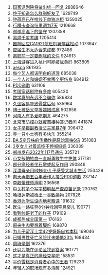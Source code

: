 1. [国家话剧院将做出统一回复](https://s.weibo.com//weibo?q=%23%E5%9B%BD%E5%AE%B6%E8%AF%9D%E5%89%A7%E9%99%A2%E5%B0%86%E5%81%9A%E5%87%BA%E7%BB%9F%E4%B8%80%E5%9B%9E%E5%A4%8D%23&Refer=top) 2888646
2. [终于知道怎么群删好友了](https://s.weibo.com//weibo?q=%23%E7%BB%88%E4%BA%8E%E7%9F%A5%E9%81%93%E6%80%8E%E4%B9%88%E7%BE%A4%E5%88%A0%E5%A5%BD%E5%8F%8B%E4%BA%86%23&Refer=top) 1629749
3. [钟薛高已在推线下单独冰柜](https://s.weibo.com//weibo?q=%23%E9%92%9F%E8%96%9B%E9%AB%98%E5%B7%B2%E5%9C%A8%E6%8E%A8%E7%BA%BF%E4%B8%8B%E5%8D%95%E7%8B%AC%E5%86%B0%E6%9F%9C%23&Refer=top) 1359025
4. [行程卡查询结果调为7天](https://s.weibo.com//weibo?q=%23%E8%A1%8C%E7%A8%8B%E5%8D%A1%E6%9F%A5%E8%AF%A2%E7%BB%93%E6%9E%9C%E8%B0%83%E4%B8%BA7%E5%A4%A9%23&Refer=top) 1210668
5. [谢谢高温下的坚守](https://s.weibo.com//weibo?q=%23%E8%B0%A2%E8%B0%A2%E9%AB%98%E6%B8%A9%E4%B8%8B%E7%9A%84%E5%9D%9A%E5%AE%88%23&Refer=top) 1207358
6. [易烊千玺考编](https://s.weibo.com//weibo?q=%E6%98%93%E7%83%8A%E5%8D%83%E7%8E%BA%E8%80%83%E7%BC%96&Refer=top) 1205414
7. [国航回应CA1921航班机翼螺丝松动](https://s.weibo.com//weibo?q=%23%E5%9B%BD%E8%88%AA%E5%9B%9E%E5%BA%94CA1921%E8%88%AA%E7%8F%AD%E6%9C%BA%E7%BF%BC%E8%9E%BA%E4%B8%9D%E6%9D%BE%E5%8A%A8%23&Refer=top) 1073947
8. [应届生不太适合来成都](https://s.weibo.com//weibo?q=%23%E5%BA%94%E5%B1%8A%E7%94%9F%E4%B8%8D%E5%A4%AA%E9%80%82%E5%90%88%E6%9D%A5%E6%88%90%E9%83%BD%23&Refer=top) 972486
9. [离职前一定要删除的文件](https://s.weibo.com//weibo?q=%23%E7%A6%BB%E8%81%8C%E5%89%8D%E4%B8%80%E5%AE%9A%E8%A6%81%E5%88%A0%E9%99%A4%E7%9A%84%E6%96%87%E4%BB%B6%23&Refer=top) 924913
10. [上海游客进入杭州可能被赋黄码](https://s.weibo.com//weibo?q=%23%E4%B8%8A%E6%B5%B7%E6%B8%B8%E5%AE%A2%E8%BF%9B%E5%85%A5%E6%9D%AD%E5%B7%9E%E5%8F%AF%E8%83%BD%E8%A2%AB%E8%B5%8B%E9%BB%84%E7%A0%81%23&Refer=top) 863805
11. [aespa](https://s.weibo.com//weibo?q=aespa&Refer=top) 861935
12. [每个艺人都该明白的道理](https://s.weibo.com//weibo?q=%23%E6%AF%8F%E4%B8%AA%E8%89%BA%E4%BA%BA%E9%83%BD%E8%AF%A5%E6%98%8E%E7%99%BD%E7%9A%84%E9%81%93%E7%90%86%23&Refer=top) 685038
13. [一个人过和婚姻不幸哪个更伤身](https://s.weibo.com//weibo?q=%23%E4%B8%80%E4%B8%AA%E4%BA%BA%E8%BF%87%E5%92%8C%E5%A9%9A%E5%A7%BB%E4%B8%8D%E5%B9%B8%E5%93%AA%E4%B8%AA%E6%9B%B4%E4%BC%A4%E8%BA%AB%23&Refer=top) 684912
14. [PDD道歉](https://s.weibo.com//weibo?q=%23PDD%E9%81%93%E6%AD%89%23&Refer=top) 631109
15. [考国家话剧院有多难](https://s.weibo.com//weibo?q=%23%E8%80%83%E5%9B%BD%E5%AE%B6%E8%AF%9D%E5%89%A7%E9%99%A2%E6%9C%89%E5%A4%9A%E9%9A%BE%23&Refer=top) 605420
16. [数学真的永远不会骗你](https://s.weibo.com//weibo?q=%23%E6%95%B0%E5%AD%A6%E7%9C%9F%E7%9A%84%E6%B0%B8%E8%BF%9C%E4%B8%8D%E4%BC%9A%E9%AA%97%E4%BD%A0%23&Refer=top) 586834
17. [久坐容易导致骨盆后倾](https://s.weibo.com//weibo?q=%23%E4%B9%85%E5%9D%90%E5%AE%B9%E6%98%93%E5%AF%BC%E8%87%B4%E9%AA%A8%E7%9B%86%E5%90%8E%E5%80%BE%23&Refer=top) 535964
18. [博士被岳父举报嫖娼成瘾](https://s.weibo.com//weibo?q=%23%E5%8D%9A%E5%A3%AB%E8%A2%AB%E5%B2%B3%E7%88%B6%E4%B8%BE%E6%8A%A5%E5%AB%96%E5%A8%BC%E6%88%90%E7%98%BE%23&Refer=top) 502956
19. [河南人有多爱吃荆芥](https://s.weibo.com//weibo?q=%23%E6%B2%B3%E5%8D%97%E4%BA%BA%E6%9C%89%E5%A4%9A%E7%88%B1%E5%90%83%E8%8D%86%E8%8A%A5%23&Refer=top) 464275
20. [北京市防控办就疫苗接种答记者问](https://s.weibo.com//weibo?q=%23%E5%8C%97%E4%BA%AC%E5%B8%82%E9%98%B2%E6%8E%A7%E5%8A%9E%E5%B0%B1%E7%96%AB%E8%8B%97%E6%8E%A5%E7%A7%8D%E7%AD%94%E8%AE%B0%E8%80%85%E9%97%AE%23&Refer=top) 441874
21. [女子举报副教授丈夫家暴7年](https://s.weibo.com//weibo?q=%23%E5%A5%B3%E5%AD%90%E4%B8%BE%E6%8A%A5%E5%89%AF%E6%95%99%E6%8E%88%E4%B8%88%E5%A4%AB%E5%AE%B6%E6%9A%B47%E5%B9%B4%23&Refer=top) 396472
22. [养一只小土狗有多快乐](https://s.weibo.com//weibo?q=%23%E5%85%BB%E4%B8%80%E5%8F%AA%E5%B0%8F%E5%9C%9F%E7%8B%97%E6%9C%89%E5%A4%9A%E5%BF%AB%E4%B9%90%23&Refer=top) 355214
23. [BA.5变异株的传播性是原始毒株6倍](https://s.weibo.com//weibo?q=%23BA.5%E5%8F%98%E5%BC%82%E6%A0%AA%E7%9A%84%E4%BC%A0%E6%92%AD%E6%80%A7%E6%98%AF%E5%8E%9F%E5%A7%8B%E6%AF%92%E6%A0%AA6%E5%80%8D%23&Refer=top) 351083
24. [3岁女儿对着监控不停喊妈妈](https://s.weibo.com//weibo?q=%233%E5%B2%81%E5%A5%B3%E5%84%BF%E5%AF%B9%E7%9D%80%E7%9B%91%E6%8E%A7%E4%B8%8D%E5%81%9C%E5%96%8A%E5%A6%88%E5%A6%88%23&Refer=top) 336039
25. [郑州发布2022年117号通告](https://s.weibo.com//weibo?q=%23%E9%83%91%E5%B7%9E%E5%8F%91%E5%B8%832022%E5%B9%B4117%E5%8F%B7%E9%80%9A%E5%91%8A%23&Refer=top) 335721
26. [小女孩怕抽血一直喊勇敢牛牛护体](https://s.weibo.com//weibo?q=%23%E5%B0%8F%E5%A5%B3%E5%AD%A9%E6%80%95%E6%8A%BD%E8%A1%80%E4%B8%80%E7%9B%B4%E5%96%8A%E5%8B%87%E6%95%A2%E7%89%9B%E7%89%9B%E6%8A%A4%E4%BD%93%23&Refer=top) 317181
27. [部分痛经者坐石墩或起反作用](https://s.weibo.com//weibo?q=%23%E9%83%A8%E5%88%86%E7%97%9B%E7%BB%8F%E8%80%85%E5%9D%90%E7%9F%B3%E5%A2%A9%E6%88%96%E8%B5%B7%E5%8F%8D%E4%BD%9C%E7%94%A8%23&Refer=top) 290846
28. [深漂母亲用9块9带儿子感受大城市生活](https://s.weibo.com//weibo?q=%23%E6%B7%B1%E6%BC%82%E6%AF%8D%E4%BA%B2%E7%94%A89%E5%9D%979%E5%B8%A6%E5%84%BF%E5%AD%90%E6%84%9F%E5%8F%97%E5%A4%A7%E5%9F%8E%E5%B8%82%E7%94%9F%E6%B4%BB%23&Refer=top) 250429
29. [向天再借五百年著作人接受PDD道歉](https://s.weibo.com//weibo?q=%23%E5%90%91%E5%A4%A9%E5%86%8D%E5%80%9F%E4%BA%94%E7%99%BE%E5%B9%B4%E8%91%97%E4%BD%9C%E4%BA%BA%E6%8E%A5%E5%8F%97PDD%E9%81%93%E6%AD%89%23&Refer=top) 237147
30. [李靓蕾律师声明](https://s.weibo.com//weibo?q=%23%E6%9D%8E%E9%9D%93%E8%95%BE%E5%BE%8B%E5%B8%88%E5%A3%B0%E6%98%8E%23&Refer=top) 236568
31. [中关村多个写字楼明起严查疫苗记录](https://s.weibo.com//weibo?q=%23%E4%B8%AD%E5%85%B3%E6%9D%91%E5%A4%9A%E4%B8%AA%E5%86%99%E5%AD%97%E6%A5%BC%E6%98%8E%E8%B5%B7%E4%B8%A5%E6%9F%A5%E7%96%AB%E8%8B%97%E8%AE%B0%E5%BD%95%23&Refer=top) 230762
32. [哈根达斯被检出一类致癌物](https://s.weibo.com//weibo?q=%23%E5%93%88%E6%A0%B9%E8%BE%BE%E6%96%AF%E8%A2%AB%E6%A3%80%E5%87%BA%E4%B8%80%E7%B1%BB%E8%87%B4%E7%99%8C%E7%89%A9%23&Refer=top) 207826
33. [香港为学生设内地考察课](https://s.weibo.com//weibo?q=%23%E9%A6%99%E6%B8%AF%E4%B8%BA%E5%AD%A6%E7%94%9F%E8%AE%BE%E5%86%85%E5%9C%B0%E8%80%83%E5%AF%9F%E8%AF%BE%23&Refer=top) 191632
34. [医生一路狂奔8分钟救回窒息婴儿](https://s.weibo.com//weibo?q=%23%E5%8C%BB%E7%94%9F%E4%B8%80%E8%B7%AF%E7%8B%82%E5%A5%948%E5%88%86%E9%92%9F%E6%95%91%E5%9B%9E%E7%AA%92%E6%81%AF%E5%A9%B4%E5%84%BF%23&Refer=top) 190771
35. [看到帅哥老了的样子](https://s.weibo.com//weibo?q=%23%E7%9C%8B%E5%88%B0%E5%B8%85%E5%93%A5%E8%80%81%E4%BA%86%E7%9A%84%E6%A0%B7%E5%AD%90%23&Refer=top) 179109
36. [成都热成全国第一](https://s.weibo.com//weibo?q=%23%E6%88%90%E9%83%BD%E7%83%AD%E6%88%90%E5%85%A8%E5%9B%BD%E7%AC%AC%E4%B8%80%23&Refer=top) 176163
37. [原来牛肉要翘着脚吃](https://s.weibo.com//weibo?q=%23%E5%8E%9F%E6%9D%A5%E7%89%9B%E8%82%89%E8%A6%81%E7%BF%98%E7%9D%80%E8%84%9A%E5%90%83%23&Refer=top) 169870
38. [为儿子留深上学42岁妈妈自考本科](https://s.weibo.com//weibo?q=%23%E4%B8%BA%E5%84%BF%E5%AD%90%E7%95%99%E6%B7%B1%E4%B8%8A%E5%AD%A642%E5%B2%81%E5%A6%88%E5%A6%88%E8%87%AA%E8%80%83%E6%9C%AC%E7%A7%91%23&Refer=top) 169046
39. [已婚男性死亡风险比未婚低23%](https://s.weibo.com//weibo?q=%23%E5%B7%B2%E5%A9%9A%E7%94%B7%E6%80%A7%E6%AD%BB%E4%BA%A1%E9%A3%8E%E9%99%A9%E6%AF%94%E6%9C%AA%E5%A9%9A%E4%BD%8E23%25%23&Refer=top) 168434
40. [周琦晕倒](https://s.weibo.com//weibo?q=%E5%91%A8%E7%90%A6%E6%99%95%E5%80%92&Refer=top) 162376
41. [还以为能在评论区找到答案](https://s.weibo.com//weibo?q=%23%E8%BF%98%E4%BB%A5%E4%B8%BA%E8%83%BD%E5%9C%A8%E8%AF%84%E8%AE%BA%E5%8C%BA%E6%89%BE%E5%88%B0%E7%AD%94%E6%A1%88%23&Refer=top) 161771
42. [这才是真正的痛经克星吧](https://s.weibo.com//weibo?q=%23%E8%BF%99%E6%89%8D%E6%98%AF%E7%9C%9F%E6%AD%A3%E7%9A%84%E7%97%9B%E7%BB%8F%E5%85%8B%E6%98%9F%E5%90%A7%23&Refer=top) 158531
43. [平价雪糕是消费者心中的王者](https://s.weibo.com//weibo?q=%23%E5%B9%B3%E4%BB%B7%E9%9B%AA%E7%B3%95%E6%98%AF%E6%B6%88%E8%B4%B9%E8%80%85%E5%BF%83%E4%B8%AD%E7%9A%84%E7%8E%8B%E8%80%85%23&Refer=top) 129233
44. [年轻人的职场观有多清醒](https://s.weibo.com//weibo?q=%23%E5%B9%B4%E8%BD%BB%E4%BA%BA%E7%9A%84%E8%81%8C%E5%9C%BA%E8%A7%82%E6%9C%89%E5%A4%9A%E6%B8%85%E9%86%92%23&Refer=top) 124921
